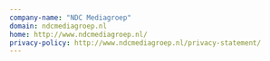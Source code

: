 ```yaml
---
company-name: "NDC Mediagroep"
domain: ndcmediagroep.nl
home: http://www.ndcmediagroep.nl/
privacy-policy: http://www.ndcmediagroep.nl/privacy-statement/
---
```




